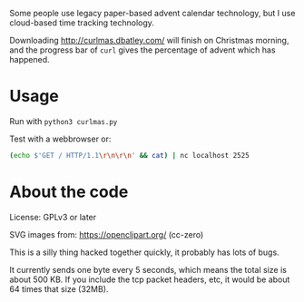 Some people use legacy paper-based advent calendar technology, but I use
cloud-based time tracking technology.

Downloading http://curlmas.dbatley.com/ will finish on Christmas morning, and
the progress bar of `curl` gives the percentage of advent which has happened.


Usage
=====

Run with
`python3 curlmas.py`


Test with a webbrowser or:
```sh
(echo $'GET / HTTP/1.1\r\n\r\n' && cat) | nc localhost 2525
```


About the code
==============

License: GPLv3 or later

SVG images from: https://openclipart.org/ (cc-zero)

This is a silly thing hacked together quickly, it probably has lots of bugs.

It currently sends one byte every 5 seconds, which means the total size is
about 500 KB. If you include the tcp packet headers, etc, it would be about
64 times that size (32MB).
